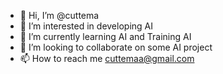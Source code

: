 - 👋 Hi, I’m @cuttema
- 👀 I’m interested in developing AI
- 🌱 I’m currently learning AI and Training AI
- 💞️ I’m looking to collaborate on some AI project
- 📫 How to reach me cuttemaa@gmail.com

<!---
cuttema/cuttema is a ✨ special ✨ repository because its `README.md` (this file) appears on your GitHub profile.
You can click the Preview link to take a look at your changes.
--->
